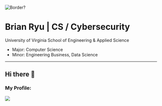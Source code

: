 ![Border?](https://www.epiqglobal.com/epiq/media/sites/Cyber-Incident-Header.jpg?ext=.jpg|height=100)

# Brian Ryu | CS / Cybersecurity

University of Virginia School of Engineering & Applied Science
- Major: Computer Science
- Minor: Engineering Business, Data Science

--------
## Hi there 👋

### My Profile: 
<a href="https://www.linkedin.com/in/brian-ryu-5537a3345/">
<img src="https://media.discordapp.net/attachments/810228635121876992/1384775380514115624/w.png?ex=6853a812&is=68525692&hm=1122b2477ca32bb4bb68e1209591449bee62fcf3d4b79da9b75e5ae72bd44e2a&=&format=webp&quality=lossless&width=80&height=80">
</a>

<!--
**ShiXzYz/ShiXzYz** is a ✨ _special_ ✨ repository because its `README.md` (this file) appears on your GitHub profile.

Here are some ideas to get you started:

- 🔭 I’m currently working on ...
- 🌱 I’m currently learning ...
- 👯 I’m looking to collaborate on ...
- 🤔 I’m looking for help with ...
- 💬 Ask me about ...
- 📫 How to reach me: ...
- 😄 Pronouns: ...
- ⚡ Fun fact: ...
-->
